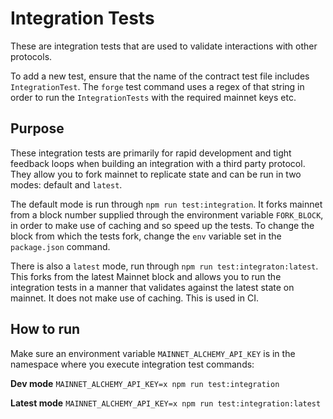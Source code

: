 # Integration Tests
These are integration tests that are used to validate interactions with other protocols.

To add a new test, ensure that the name of the contract test file includes `IntegrationTest`. The `forge` test command uses a regex of that string in order to run the `IntegrationTests` with the required mainnet keys etc.

## Purpose
These integration tests are primarily for rapid development and tight feedback loops when building an integration with a third party protocol. They allow you to fork mainnet to replicate state and can be run in two modes: default and `latest`. 

The default mode is run through `npm run test:integration`. It forks mainnet from a block number supplied through the environment variable `FORK_BLOCK`, in order to make use of caching and so speed up the tests. To change the block from which the tests fork, change the `env` variable set in the `package.json` command.

There is also a `latest` mode, run through `npm run test:integraton:latest`. This forks from the latest Mainnet block and allows you to run the integration tests in a manner that validates against the latest state on mainnet. It does not make use of caching. This is used in CI.

## How to run
Make sure an environment variable `MAINNET_ALCHEMY_API_KEY` is in the namespace where you execute integration test commands:

**Dev mode**
`MAINNET_ALCHEMY_API_KEY=x npm run test:integration`

**Latest mode**
`MAINNET_ALCHEMY_API_KEY=x npm run test:integration:latest`
